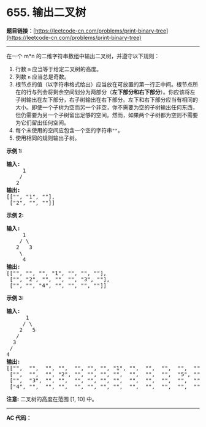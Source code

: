 # 655. 输出二叉树

**题目链接：**[https://leetcode-cn.com/problems/print-binary-tree](https://leetcode-cn.com/problems/print-binary-tree)

---

<div class="content__1Y2H">
 <div class="notranslate">
  <p>在一个 m*n 的二维字符串数组中输出二叉树，并遵守以下规则：</p> 
  <ol> 
   <li>行数&nbsp;<code>m</code>&nbsp;应当等于给定二叉树的高度。</li> 
   <li>列数&nbsp;<code>n</code>&nbsp;应当总是奇数。</li> 
   <li>根节点的值（以字符串格式给出）应当放在可放置的第一行正中间。根节点所在的行与列会将剩余空间划分为两部分（<strong>左下部分和右下部分</strong>）。你应该将左子树输出在左下部分，右子树输出在右下部分。左下和右下部分应当有相同的大小。即使一个子树为空而另一个非空，你不需要为空的子树输出任何东西，但仍需要为另一个子树留出足够的空间。然而，如果两个子树都为空则不需要为它们留出任何空间。</li> 
   <li>每个未使用的空间应包含一个空的字符串<code>""</code>。</li> 
   <li>使用相同的规则输出子树。</li> 
  </ol> 
  <p><strong>示例 1:</strong></p> 
  <pre class="language-text"><strong>输入:</strong>
     1
    /
   2
<strong>输出:</strong>
[["", "1", ""],
 ["2", "", ""]]
</pre> 
  <p><strong>示例 2:</strong></p> 
  <pre class="language-text"><strong>输入:</strong>
     1
    / \
   2   3
    \
     4
<strong>输出:</strong>
[["", "", "", "1", "", "", ""],
 ["", "2", "", "", "", "3", ""],
 ["", "", "4", "", "", "", ""]]
</pre> 
  <p><strong>示例 3:</strong></p> 
  <pre class="language-text"><strong>输入:</strong>
      1
     / \
    2   5
   / 
  3 
 / 
4 
<strong>输出:</strong>
[["",  "",  "", "",  "", "", "", "1", "",  "",  "",  "",  "", "", ""]
 ["",  "",  "", "2", "", "", "", "",  "",  "",  "",  "5", "", "", ""]
 ["",  "3", "", "",  "", "", "", "",  "",  "",  "",  "",  "", "", ""]
 ["4", "",  "", "",  "", "", "", "",  "",  "",  "",  "",  "", "", ""]]
</pre> 
  <p><strong>注意:</strong> 二叉树的高度在范围 [1, 10] 中。</p> 
 </div>
</div>

---

**AC 代码：**

```java

```